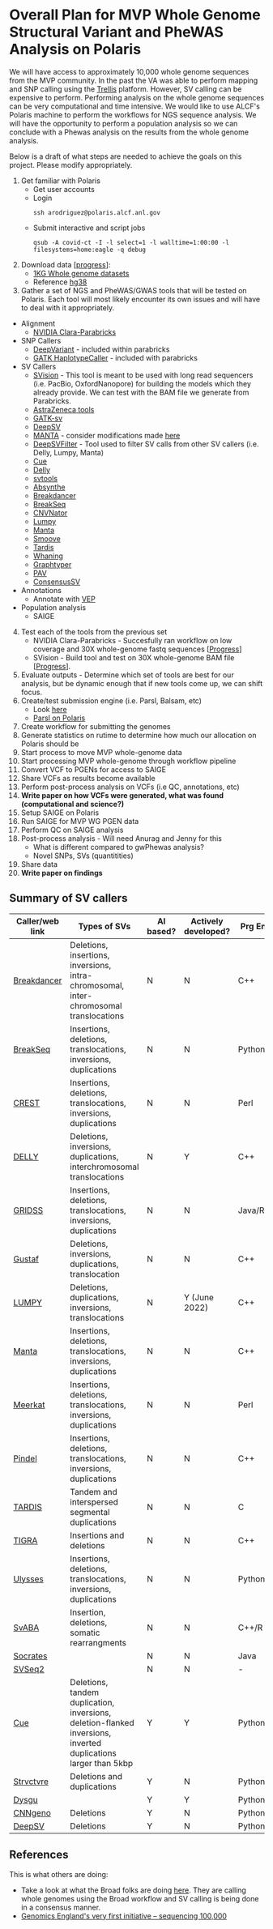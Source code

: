 # Overall Plan for MVP Whole Genome Structural Variant and PheWAS Analysis on Polaris

We will have access to approximately 10,000 whole genome sequences from the MVP community.
In the past the VA was able to perform mapping and SNP calling using the [Trellis](https://www.nature.com/articles/s41598-021-02569-5) platform. However, SV calling can be expensive to perform.
Performing analysis on the whole genome sequences can be very computational and time intensive. We would like to use ALCF's Polaris machine to perform the workflows for NGS sequence analysis.
We will have the opportunity to perform a population analysis so we can conclude with a Phewas analysis on the results from the whole genome analysis.

Below is a draft of what steps are needed to achieve the goals on this project. Please modify appropriately.

1. Get familiar with Polaris
   * Get user accounts
   * Login
     ```
     ssh arodriguez@polaris.alcf.anl.gov
     ```
   * Submit interactive and script jobs
     ```
     qsub -A covid-ct -I -l select=1 -l walltime=1:00:00 -l filesystems=home:eagle -q debug
     ```
2. Download data [[progress](https://github.com/exascale-genomics/mvp-wgs-sv/blob/main/data/1kg_download.txt)]: 
   * [1KG Whole genome datasets](https://www.cell.com/cell/fulltext/S0092-8674(22)00991-6) 
   * Reference [hg38](ftp://ftp.ncbi.nlm.nih.gov/genomes/all/GCA/000/001/405/GCA_000001405.15_GRCh38/seqs_for_alignment_pipelines.ucsc_ids/GCA_000001405.15_GRCh38_no_alt_analysis_set.fna.gz)
3. Gather a set of NGS and PheWAS/GWAS tools that will be tested on Polaris. Each tool will most likely encounter its own issues and will have to deal with it appropriately.
  * Alignment
    * [NVIDIA Clara-Parabricks](https://www.nvidia.com/en-us/clara/genomics/)
  * SNP Callers
    * [DeepVariant](https://ai.googleblog.com/search/label/Google%20Genomics) - included within parabricks
    * [GATK HaplotypeCaller]() - included with parabricks
  * SV Callers
    * [SVision](https://github.com/xjtu-omics/SVision) - This tool is meant to be used with long read sequencers (i.e. PacBio, OxfordNanopore) for building the models which they already provide. We can test with the BAM file we generate from Parabricks.
    * [AstraZeneca tools](https://github.com/AstraZeneca)
    * [GATK-sv](https://github.com/broadinstitute/gatk-sv)
    * [DeepSV](https://bmcbioinformatics.biomedcentral.com/articles/10.1186/s12859-019-3299-y)
    * [MANTA](https://github.com/Illumina/manta) - consider modifications made [here](https://www.nature.com/articles/s41525-021-00267-9)
    * [DeepSVFilter](https://github.com/yongzhuang/DeepSVFilter) - Tool used to filter SV calls from other SV callers (i.e. Delly, Lumpy, Manta)
    * [Cue](https://www.broadinstitute.org/talks/cue-framework-cross-platform-structural-variant-calling-and-genotyping-deep-learning)
    * [Delly]()
    * [svtools]()
    * [Absynthe]()
    * [Breakdancer]()
    * [BreakSeq]()
    * [CNVNator]()
    * [Lumpy]()
    * [Manta]()
    * [Smoove]()
    * [Tardis]()
    * [Whaning]()
    * [Graphtyper]()
    * [PAV](https://github.com/EichlerLab/pav)
    * [ConsensusSV](https://github.com/MateuszChilinski/ConsensuSV)
  * Annotations
    * Annotate with [VEP]()
  * Population analysis
    * SAIGE
4. Test each of the tools from the previous set
   * NVIDIA Clara-Parabricks - Succesfully ran workflow on low coverage and 30X whole-genome fastq sequences [[Progress](https://github.com/exascale-genomics/mvp-wgs-sv/blob/main/parabricks_readme.md)]
   * SVision - Build tool and test on 30X whole-genome BAM file [[Progress](https://github.com/exascale-genomics/mvp-wgs-sv/blob/main/svision_readme.md)].
6. Evaluate outputs - Determine which set of tools are best for our analysis, but be dynamic enough that if new tools come up, we can shift focus.
7. Create/test submission engine (i.e. Parsl, Balsam, etc)
   * Look [here](https://www.alcf.anl.gov/files/uram_workflows_performanceworkshop2018.pdf)
   * [Parsl on Polaris](https://github.com/argonne-lcf/user-guides/blob/workflow-docs/docs/polaris/workflows.md)
9. Create workflow for submitting the genomes
10. Generate statistics on rutime to determine how much our allocation on Polaris should be
11. Start process to move MVP whole-genome data
12. Start processing MVP whole-genome through workflow pipeline
13. Convert VCF to PGENs for access to SAIGE
14. Share VCFs as results become available
15. Perform post-process analysis on VCFs (i.e QC, annotations, etc)
16. <b>Write paper on how VCFs were generated, what was found (computational and science?)</b>
17. Setup SAIGE on Polaris
18. Run SAIGE for MVP WG PGEN data
19. Perform QC on SAIGE analysis
20. Post-process analysis - Will need Anurag and Jenny for this
    * What is different compared to gwPhewas analysis?
    * Novel SNPs, SVs (quantitities)
21. Share data
22. <b>Write paper on findings</b>

## Summary of SV callers


| Caller/web link  | Types of SVs | AI based? | Actively developed? | Prg Env | GPU acceleration? | 
| ------------- | ------------- | ------------- | ---------------| ------------------|-----------------------------|
| [Breakdancer](https://github.com/genome/breakdancer)  | Deletions, insertions, inversions, <br /> intra-chromosomal, <br /> inter-chromosomal translocations  | N | N | C++| N |
| [BreakSeq](https://github.com/bioinform/breakseq2)  | Insertions, deletions, <br /> translocations, inversions, <br /> duplications  |  N | N | Python | N | 
| [CREST](https://www.stjude.org/research/labs/zhang-lab/crest.html)  | Insertions, deletions, <br /> translocations, inversions, <br /> duplications  |  N | N | Perl | N | 
| [DELLY](https://github.com/dellytools/delly)  | Deletions, inversions, duplications, <br /> interchromosomal translocations  |  N | Y | C++ | N | 
| [GRIDSS](https://github.com/PapenfussLab/gridss)  | Insertions, deletions, translocations, inversions, duplications  |  N | N | Java/R | N | 
| [Gustaf](https://github.com/seqan/seqan/tree/master/apps/gustaf)  | Deletions, inversions, duplications, translocation  | N | N | C++ | N | 
| [LUMPY](https://github.com/arq5x/lumpy-sv)  | Deletions, duplications, inversions, translocations  |  N | Y (June 2022) | C++ | N | 
| [Manta](https://github.com/Illumina/manta)  | Insertions, deletions, translocations, inversions, duplications  |  N | N | C++ | N | 
| [Meerkat](http://compbio.med.harvard.edu/Meerkat/meerkat_download_page.php)  |  Insertions, deletions, translocations, inversions, duplications  |  N | N | Perl | N | 
| [Pindel](https://github.com/genome/pindel)  | Insertions, deletions, translocations, inversions, duplications  |  N | N | C++ | N | 
| [TARDIS](https://github.com/BilkentCompGen/tardis)  | Tandem and interspersed segmental duplications  |  N | N | C | N | 
| [TIGRA](https://bitbucket.org/xianfan/tigra/src/master/)  | Insertions and deletions  |  N | N | C++ | N | 
| [Ulysses](https://github.com/gillet/ulysses)  |  Insertions, deletions, translocations, inversions, duplications  |  N | N | Python/R | N | 
| [SvABA](https://github.com/walaj/svaba)  |  Insertion, deletions, somatic rearrangments  |  N | N | C++/R | N | 
| [Socrates](https://github.com/PapenfussLab/socrates)  |    |  N | N | Java | N | 
| [SVSeq2](https://sites.google.com/site/jinzhangwebsite/svseq2)  |    |  N | N | - | N | 
| [Cue](https://github.com/PopicLab/cue)  |  Deletions, tandem duplication, inversions, deletion-flanked inversions, inverted duplications larger than 5kbp  |  Y | Y | Python | Y | 
| [Strvctvre](https://github.com/andrewSharo/StrVCTVRE)  | Deletions and duplications   |  Y | N | Python | - | 
| [Dysgu](https://github.com/kcleal/dysgu)  |    |  Y | Y | Python | - | 
| [CNNgeno](https://github.com/BRF123/Cnngeno)  | Deletions   |  Y | N | Python | Y | 
| [DeepSV](https://github.com/CSuperlei/DeepSV)  | Deletions   |  Y | N | Python | Y | 


## References
This is what others are doing:

* Take a look at what the Broad folks are doing [here](https://www.sciencedirect.com/science/article/pii/S0092867422009916?via%3Dihub). They are calling whole genomes using the Broad workflow and SV calling is being done in a consensus manner.
* [Genomics England's very first initiative – sequencing 100,000](https://www.genomicsengland.co.uk/initiatives/100000-genomes-project/documentation)
